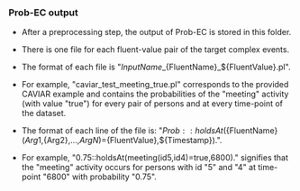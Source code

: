 ### Prob-EC output

- After a preprocessing step, the output of Prob-EC is stored in this folder.

- There is one file for each fluent-value pair of the target complex events.

- The format of each file is "${InputName}\_${FluentName}\_${FluentValue}.pl".

- For example, "caviar_test_meeting_true.pl" corresponds to the provided CAVIAR example and contains the probabilities of the "meeting" activity (with value "true") for every pair of persons and at every time-point of the dataset.

- The format of each line of the file is: "${Prob}::holdsAt(${FluentName}(${Arg1},${Arg2},...,${ArgN})=${FluentValue},${Timestamp}).". 

- For example, "0.75::holdsAt(meeting(id5,id4)=true,6800)." signifies that the "meeting" activity occurs for persons with id "5" and "4" at time-point "6800" with probability "0.75".
